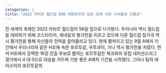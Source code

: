 ```yaml
---
categories: j
title: "2022 카타르 월드컵 D56 대한민국과 같은 조에 속한 나라들의 근황은"
---
```

전 세계의 축제인 2022 카타르 월드컵이 56일 앞으로 다가왔다. 우리나라 역시 월드컵을 대비하기 위해 코스타리카, 세네갈과 평가전을 치르고 있으며 다른 월드컵 참가국 역시 평가전을 통해 자신들의 전력을 끌어올리고 있다. 현재 펼쳐지고 있는 9월 A매치 기간에서 우리나라와 같은 H조에 속한 포르투갈, 우루과이, 가나 역시 평가전을 치렀다. 먼저 H조에서 강력한 16강 진출 후보로 뽑히는 포르투갈은 체코와의 유럽 네이션스리그 경기에서 4 대 0으로 대승을 거두며 기분 좋은 A매치 기간을 시작했다. 그러나 팀의 에이스이자 포르투갈의